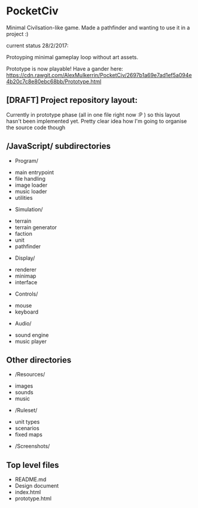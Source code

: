 # PocketCiv
Minimal Civilsation-like game. Made a pathfinder and wanting to use it in a project :)

current status 28/2/2017:

Protoyping minimal gameplay loop without art assets.

Prototype is now playable! Have a gander here:
https://cdn.rawgit.com/AlexMulkerrin/PocketCiv/2697b1a69e7ad1ef5a094e4b20c7c8e80ebc68bb/Prototype.html




## [DRAFT] Project repository layout:
Currently in prototype phase (all in one file right now :P ) so this layout hasn't been implemented yet. Pretty clear idea how I'm going to organise the source code though

## /JavaScript/ subdirectories
*	Program/
 - main entrypoint
 - file handling
 - image loader
 - music loader
 - utilities
 
*	Simulation/
 - terrain
 - terrain generator
 - faction
 - unit
 - pathfinder
 
* Display/
 - renderer
 - minimap
 - interface

* Controls/
 - mouse
 - keyboard

* Audio/
 - sound engine
 - music player

## Other directories
* /Resources/
 - images
 - sounds
 - music	

*	/Ruleset/
 - unit types
 - scenarios
 - fixed maps

*	/Screenshots/

## Top level files
* README.md
* Design document
* index.html
* prototype.html
